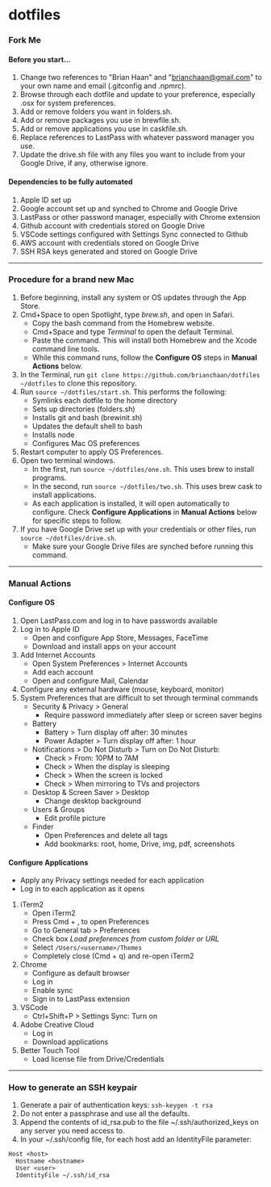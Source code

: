 # dotfiles

### Fork Me

#### Before you start...

1. Change two references to "Brian Haan" and "brianchaan@gmail.com" to your own name and email (.gitconfig and .npmrc).
1. Browse through each dotfile and update to your preference, especially .osx for system preferences.
1. Add or remove folders you want in folders.sh.
1. Add or remove packages you use in brewfile.sh.
1. Add or remove applications you use in caskfile.sh.
1. Replace references to LastPass with whatever password manager you use.
1. Update the drive.sh file with any files you want to include from your Google Drive, if any, otherwise ignore.

#### Dependencies to be fully automated

1. Apple ID set up
1. Google account set up and synched to Chrome and Google Drive
1. LastPass or other password manager, especially with Chrome extension
1. Github account with credentials stored on Google Drive
1. VSCode settings configured with Settings Sync connected to Github
1. AWS account with credentials stored on Google Drive
1. SSH RSA keys generated and stored on Google Drive

---

### Procedure for a brand new Mac

1. Before beginning, install any system or OS updates through the App Store.
1. Cmd+Space to open Spotlight, type *brew.sh*, and open in Safari.
    - Copy the bash command from the Homebrew website.
    - Cmd+Space and type *Terminal* to open the default Terminal.
    - Paste the command. This will install both Homebrew and the Xcode command line tools.
    - While this command runs, follow the **Configure OS** steps in **Manual Actions** below.
1. In the Terminal, run ```git clone https://github.com/brianchaan/dotfiles ~/dotfiles``` to clone this repository.
1. Run ```source ~/dotfiles/start.sh```. This performs the following:
    - Symlinks each dotfile to the home directory
    - Sets up directories (folders.sh)
    - Installs git and bash (brewinit.sh)
    - Updates the default shell to bash
    - Installs node
    - Configures Mac OS preferences
1. Restart computer to apply OS Preferences.
1. Open two terminal windows.
    - In the first, run ```source ~/dotfiles/one.sh```. This uses brew to install programs.
    - In the second, run ```source ~/dotfiles/two.sh```. This uses brew cask to install applications.
    - As each application is installed, it will open automatically to configure. Check **Configure Applications** in **Manual Actions** below for specific steps to follow.
1. If you have Google Drive set up with your credentials or other files, run ```source ~/dotfiles/drive.sh```.
    - Make sure your Google Drive files are synched before running this command.

---

### Manual Actions

#### Configure OS

1. Open LastPass.com and log in to have passwords available
1. Log in to Apple ID
    - Open and configure App Store, Messages, FaceTime
    - Download and install apps on your account
1. Add Internet Accounts
    - Open System Preferences > Internet Accounts
    - Add each account
    - Open and configure Mail, Calendar
1. Configure any external hardware (mouse, keyboard, monitor)
1. System Preferences that are difficult to set through terminal commands
    - Security & Privacy > General
        - Require password immediately after sleep or screen saver begins
    - Battery
        - Battery > Turn display off after: 30 minutes
        - Power Adapter > Turn display off after: 1 hour
    - Notifications > Do Not Disturb > Turn on Do Not Disturb:
        - Check > From: 10PM to 7AM
        - Check > When the display is sleeping
        - Check > When the screen is locked
        - Check > When mirroring to TVs and projectors
    - Desktop & Screen Saver > Desktop
        - Change desktop background
    - Users & Groups
        - Edit profile picture
    - Finder
        - Open Preferences and delete all tags
        - Add bookmarks: root, home, Drive, img, pdf, screenshots


#### Configure Applications

- Apply any Privacy settings needed for each application
- Log in to each application as it opens

1. iTerm2
    - Open iTerm2
    - Press Cmd + , to open Preferences
    - Go to General tab > Preferences
    - Check box *Load preferences from custom folder or URL*
    - Select ```/Users/<username>/Themes```
    - Completely close (Cmd + q) and re-open iTerm2
1. Chrome
    - Configure as default browser
    - Log in
    - Enable sync
    - Sign in to LastPass extension
1. VSCode
    - Ctrl+Shift+P > Settings Sync: Turn on
1. Adobe Creative Cloud
    - Log in
    - Download applications
1. Better Touch Tool
    - Load license file from Drive/Credentials

---

### How to generate an SSH keypair

1. Generate a pair of authentication keys: `ssh-keygen -t rsa`
1. Do not enter a passphrase and use all the defaults.
1. Append the contents of id_rsa.pub to the file ~/.ssh/authorized_keys on any server you need access to.
1. In your ~/.ssh/config file, for each host add an IdentityFile parameter:

```
Host <host>
  Hostname <hostname>
  User <user>
  IdentityFile ~/.ssh/id_rsa
```